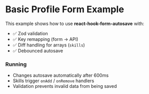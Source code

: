 # Basic Profile Form Example

This example shows how to use **react-hook-form-autosave** with:

- ✅ Zod validation
- ✅ Key remapping (form → API)
- ✅ Diff handling for arrays (`skills`)
- ✅ Debounced autosave

### Running

- Changes autosave automatically after 600ms
- Skills trigger `onAdd` / `onRemove` handlers
- Validation prevents invalid data from being saved
